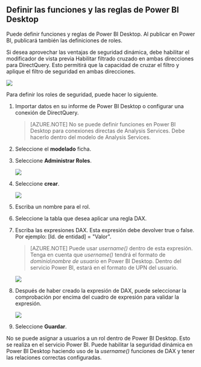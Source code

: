 ## Definir las funciones y las reglas de Power BI Desktop

Puede definir funciones y reglas de Power BI Desktop. Al publicar en Power BI, publicará también las definiciones de roles.

Si desea aprovechar las ventajas de seguridad dinámica, debe habilitar el modificador de vista previa Habilitar filtrado cruzado en ambas direcciones para DirectQuery. Esto permitirá que la capacidad de cruzar el filtro y aplique el filtro de seguridad en ambas direcciones.

![](./media/rls-desktop-define-roles/powerbi-desktop-preview-bi-directional-directquery.png)

Para definir los roles de seguridad, puede hacer lo siguiente.

1.  Importar datos en su informe de Power BI Desktop o configurar una conexión de DirectQuery.

    > [AZURE.NOTE] No se puede definir funciones en Power BI Desktop para conexiones directas de Analysis Services. Debe hacerlo dentro del modelo de Analysis Services.

2.  Seleccione el **modelado** ficha.

3.  Seleccione **Administrar Roles**.

    ![](./media/rls-desktop-define-roles/powerbi-desktop-security.png)

4.  Seleccione **crear**.

    ![](./media/rls-desktop-define-roles/powerbi-desktop-security-create-role.png)

5.  Escriba un nombre para el rol. 
6.  Seleccione la tabla que desea aplicar una regla DAX.
7.  Escriba las expresiones DAX. Esta expresión debe devolver true o false. Por ejemplo: [Id. de entidad] = "Valor".

    > [AZURE.NOTE] Puede usar *username()* dentro de esta expresión. Tenga en cuenta que *username()* tendrá el formato de *dominio\nombre de usuario* en Power BI Desktop. Dentro del servicio Power BI, estará en el formato de UPN del usuario.

    ![](./media/rls-desktop-define-roles/powerbi-desktop-security-create-rule.png)

8.  Después de haber creado la expresión de DAX, puede seleccionar la comprobación por encima del cuadro de expresión para validar la expresión.

    ![](./media/rls-desktop-define-roles/powerbi-desktop-security-validate-dax.png)

9.  Seleccione **Guardar**.

No se puede asignar a usuarios a un rol dentro de Power BI Desktop. Esto se realiza en el servicio Power BI. Puede habilitar la seguridad dinámica en Power BI Desktop haciendo uso de la *username()* funciones de DAX y tener las relaciones correctas configuradas.